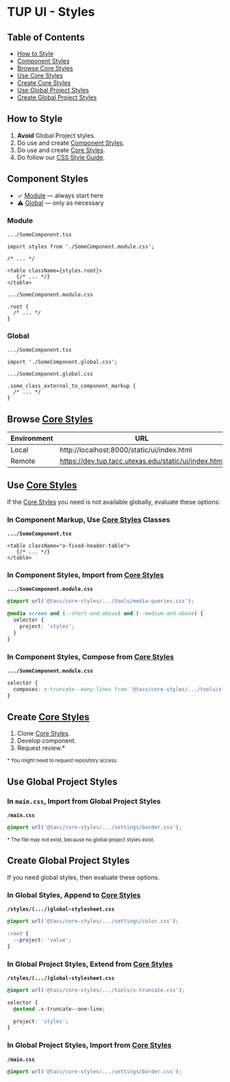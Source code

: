 # TUP UI - Styles

## Table of Contents

- [How to Style](#how-to-style)
- [Component Styles](#component-styles)
- [Browse Core Styles](#browse-core-styles)
- [Use Core Styles](#use-core-styles)
- [Create Core Styles](#create-core-styles)
- [Use Global Project Styles](#use-global-project-styles)
- [Create Global Project Styles](#create-global-project-styles)



## How to Style

1. **Avoid** Global Project styles.
2. Do use and create [Component Styles](#component-styles).
3. Do use and create [Core Styles].
4. Do follow our [CSS Style Guide].



## Component Styles

- ✓ [Module](#module) — always start here
- ⚠ [Global](#global) — only as necessary

### Module

`.../SomeComponent.tsx`

```tsx
import styles from './SomeComponent.module.css';

/* ... */

<table className={styles.root}>
   {/* ... */}
</table>
```

`.../SomeComponent.module.css`

```tsx
.root {
  /* ... */
}
```

### Global

`.../SomeComponent.tsx`

```tsx
import './SomeComponent.global.css';
```

`.../SomeComponent.global.css`

```tsx
.some_class_external_to_component_markup {
  /* ... */
}
```



## Browse [Core Styles]

| Environment | URL |
| - | - |
| Local | http://localhost:8000/static/ui/index.html |
| Remote | https://dev.tup.tacc.utexas.edu/static/ui/index.html |

## Use [Core Styles]

If the [Core Styles] you need is not available globally, evaluate these options:

### In Component Markup, Use [Core Styles] Classes

**`.../SomeComponent.tsx`**

```tsx
<table className="o-fixed-header-table">
   {/* ... */}
</table>
```

### In Component Styles, Import from [Core Styles]

**`.../SomeComponent.module.css`**

```css
@import url('@tacc/core-styles/.../tools/media-queries.css');

@media screen and (--short-and-above) and (--medium-and-above) {
  selector {
    project: 'styles';
  }
}
```

### In Component Styles, Compose from [Core Styles]

**`.../SomeComponent.module.css`**

```css
selector {
  composes: x-truncate--many-lines from '@tacc/core-styles/.../tools/x-truncate.css';
}
```



## Create [Core Styles]

1. Clone [Core Styles].
3. Develop component.
4. Request review.*

<sub>* You might need to request repository access.</sub>




## Use Global Project Styles

### In `main.css`, Import from Global Project Styles

**`/main.css`**

```css
@import url('@tacc/core-styles/.../settings/border.css');
```

<sub>* The file may not exist, because no global project styles exist.</sub>


## Create Global Project Styles

If you need global styles, then evaluate these options.

### In Global Styles, Append to [Core Styles]

**`/styles/(.../)global-stylesheet.css`**

```css
@import url('@tacc/core-styles/.../settings/color.css');

:root {
  --project: 'value';
}
```

### In Global Project Styles, Extend from [Core Styles]

**`/styles/(.../)global-stylesheet.css`**

```css
@import url('@tacc/core-styles/.../tools/x-truncate.css');

selector {
  @extend .x-truncate--one-line;

  project: 'styles';
}
```

### In Global Project Styles, Import from [Core Styles]

**`/main.css`**

```css
@import url('@tacc/core-styles/.../settings/border.css');
```

[Core Styles]: https://github.com/TACC/Core-Styles
[CSS Style Guide]: https://confluence.tacc.utexas.edu/display/~wbomar/Shared+UI+-+CSS+-+Style+Guide
